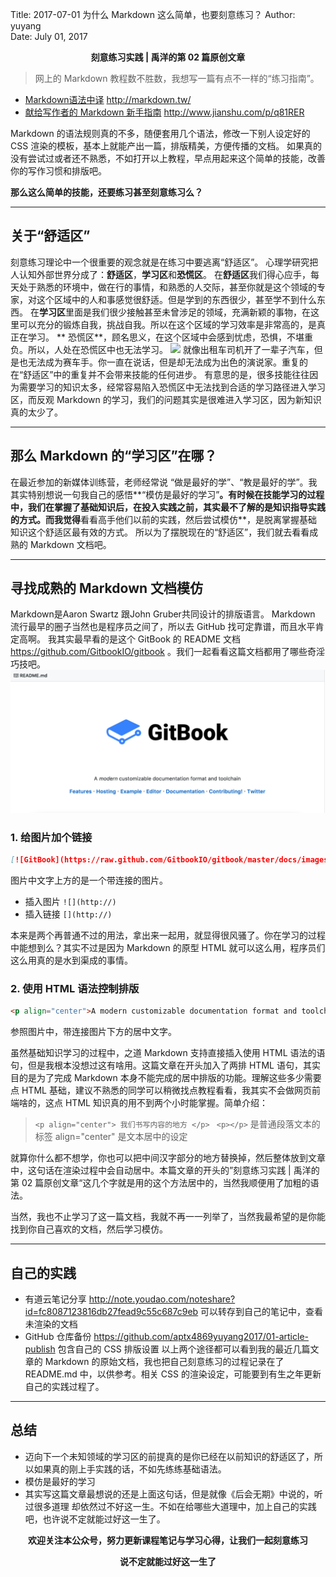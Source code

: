 Title:  2017-07-01  为什么 Markdown 这么简单，也要刻意练习？
Author: yuyang  
Date:   July 01, 2017  

<p align="center"><strong> 刻意练习实践 | 禹洋的第 02 篇原创文章</strong></p>

> 网上的 Markdown 教程数不胜数，我想写一篇有点不一样的“练习指南”。

* [Markdown语法中译](http://markdown.tw/) <http://markdown.tw/>
* [献给写作者的 Markdown 新手指南](http://www.jianshu.com/p/q81RER) <http://www.jianshu.com/p/q81RER>

Markdown 的语法规则真的不多，随便套用几个语法，修改一下别人设定好的 CSS 渲染的模板，基本上就能产出一篇，排版精美，方便传播的文档。
如果真的没有尝试过或者还不熟悉，不如打开以上教程，早点用起来这个简单的技能，改善你的写作习惯和排版吧。

**那么这么简单的技能，还要练习甚至刻意练习么？**


 ---


## 关于“舒适区”

刻意练习理论中一个很重要的观念就是在练习中要逃离“舒适区”。
心理学研究把人认知外部世界分成了：**舒适区**，**学习区**和**恐慌区**。
在**舒适区**我们得心应手，每天处于熟悉的环境中，做在行的事情，和熟悉的人交际，甚至你就是这个领域的专家，对这个区域中的人和事感觉很舒适。但是学到的东西很少，甚至学不到什么东西。
在**学习区**里面是我们很少接触甚至未曾涉足的领域，充满新颖的事物，在这里可以充分的锻炼自我，挑战自我。所以在这个区域的学习效率是非常高的，是真正在学习。
** 恐慌区**，顾名思义，在这个区域中会感到忧虑，恐惧，不堪重负。所以，人处在恐慌区中也无法学习。
![](http://img3.imgtn.bdimg.com/it/u=691938677,2878913895&fm=214&gp=0.jpg)
就像出租车司机开了一辈子汽车，但是也无法成为赛车手。你一直在说话，但是却无法成为出色的演说家。重复的在“舒适区”中的重复并不会带来技能的任何进步。
有意思的是，很多技能往往因为需要学习的知识太多，经常容易陷入恐慌区中无法找到合适的学习路径进入学习区，而反观 Markdown 的学习，我们的问题其实是很难进入学习区，因为新知识真的太少了。


- - - - 


## 那么 Markdown 的“学习区”在哪？

在最近参加的新媒体训练营，老师经常说 “做是最好的学”、“教是最好的学”。我其实特别想说一句我自己的感悟**“模仿是最好的学习”**。有时候在技能学习的过程中，我们在掌握了基础知识后，在投入实践之前，其实最不了解的是知识指导实践的方式。而我觉得**看看高手他们以前的实践，然后尝试模仿**，是脱离掌握基础知识这个舒适区最有效的方式。
所以为了摆脱现在的“舒适区”，我们就去看看成熟的 Markdown 文档吧。


- - - - -


## 寻找成熟的 Markdown 文档模仿
Markdown是Aaron Swartz 跟John Gruber共同设计的排版语言。 Markdown 流行最早的圈子当然也是程序员之间了，所以去 GitHub 找可定靠谱，而且水平肯定高啊。
我其实最早看的是这个 GitBook 的 README 文档 <https://github.com/GitbookIO/gitbook> 。我们一起看看这篇文档都用了哪些奇淫巧技吧。
![](./_image/2017-07-01-21-02-26.jpg)
### 1. 给图片加个链接
```markdown
[![GitBook](https://raw.github.com/GitbookIO/gitbook/master/docs/images/banner.png)](https://www.gitbook.com)
```
图片中文字上方的是一个带连接的图片。

* 插入图片 `![](http://)` 
* 插入链接  `[](http://)`

本来是两个再普通不过的用法，拿出来一起用，就显得很风骚了。你在学习的过程中能想到么？其实不过是因为 Markdown 的原型 HTML 就可以这么用，程序员们这么用真的是水到渠成的事情。

### 2. 使用 HTML 语法控制排版

```markdown
<p align="center">A modern customizable documentation format and toolchain</p>
```
参照图片中，带连接图片下方的居中文字。

虽然基础知识学习的过程中，之道 Markdown 支持直接插入使用 HTML 语法的语句，但是我根本没想过这有啥用。这篇文章在开头加入了两排 HTML 语句，其实目的是为了完成 Markdown 本身不能完成的居中排版的功能。理解这些多少需要点 HTML 基础，建议不熟悉的同学可以稍微找点教程看看，我其实不会做网页前端啥的，这点 HTML 知识真的用不到两个小时能掌握。简单介绍：
> `<p align="center"> 我们书写内容的地方 </p> ` 
> `<p></p>` 是普通段落文本的标签
> align="center" 是文本居中的设定

就算你什么都不想学，你也可以把中间汉字部分的地方替换掉，然后整体放到文章中，这句话在渲染过程中会自动居中。本篇文章的开头的”刻意练习实践 | 禹洋的第 02 篇原创文章“这几个字就是用的这个方法居中的，当然我顺便用了加粗的语法。

当然，我也不止学习了这一篇文档，我就不再一一列举了，当然我最希望的是你能找到你自己喜欢的文档，然后学习模仿。


- - - - -


## 自己的实践

* 有道云笔记分享 <http://note.youdao.com/noteshare?id=fc8087123816db27fead9c55c687c9eb> 可以转存到自己的笔记中，查看未渲染的文档
*  GitHub 仓库备份 <https://github.com/aptx4869yuyang2017/01-article-publish> 包含自己的 CSS 排版设置
以上两个途径都可以看到我的最近几篇文章的 Markdown 的原始文档，我也把自己刻意练习的过程记录在了 README.md 中，以供参考。相关 CSS 的渲染设定，可能要到有生之年更新自己的实践过程了。


- - - - -


## 总结

* 迈向下一个未知领域的学习区的前提真的是你已经在以前知识的舒适区了，所以如果真的刚上手实践的话，不如先练练基础语法。
* 模仿是最好的学习
* 其实写这篇文章最想说的还是上面这句话，但是就像《后会无期》中说的，听过很多道理 却依然过不好这一生。不如在给哪些大道理中，加上自己的实践吧，也许说不定就能过好这一生了。

<p align="center"><strong> 欢迎关注本公众号，努力更新课程笔记与学习心得，让我们一起刻意练习</strong></p>
<p align="center"><strong> 说不定就能过好这一生了</strong></p>